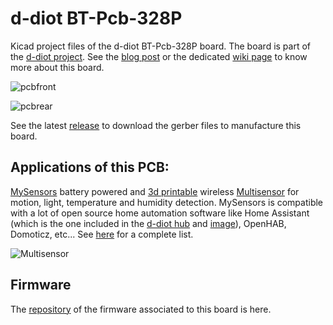 # d-diot BT-Pcb-328P

Kicad project files of the d-diot BT-Pcb-328P board.
The board is part of the [d-diot project](https://www.d-diot.com).
See the [blog post](https://www.d-diot.com/2019/11/09/bt-pcb-328p/) or the dedicated [wiki page](https://wiki.d-diot.com/hardware/pcb/mysensors/bt_pcb_328p) to know more about this board.

![pcbfront](https://wiki.d-diot.com/_media/hardware/pcb/mysensors/bt-pcb-328p/board-layout/bt-pcb-328p-v.3.0-front.jpg)

![pcbrear](https://wiki.d-diot.com/_media/hardware/pcb/mysensors/bt-pcb-328p/board-layout/bt-pcb-328p-v.3.0-rear.jpg)

See the latest [release](https://github.com/d-diot/BT-Pcb-328P/releases) to download the gerber files to manufacture this board.


## Applications of this PCB:

[MySensors](https://www.mysensors.org/) battery powered and [3d printable](https://www.thingiverse.com/thing:3968135) wireless [Multisensor](https://wiki.d-diot.com/sensors_and_actuators/mysensors/d-diot_battery_powered_multisensor) for motion, light, temperature and humidity detection.
MySensors is compatible with a lot of open source home automation software like Home Assistant (which is the one included in the [d-diot hub](https://www.d-diot.com/2020/05/24/d-diot-hub-v-2-0/) and [image](https://www.d-diot.com/?s=d-diot+image)), OpenHAB, Domoticz, etc... See [here](https://www.mysensors.org/controller) for a complete list.

![Multisensor](https://wiki.d-diot.com/_media/sensors_and_actuators/mysensors/btfinal/case2.jpg)

## Firmware

The [repository](https://github.com/d-diot/BT-Pcb-328P-firmware) of the firmware associated to this board is here.

